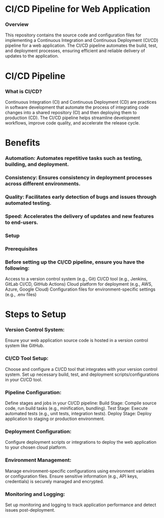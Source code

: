 # CI/CD Pipeline for Web Application
### Overview
This repository contains the source code and configuration files for implementing a Continuous Integration and Continuous Deployment (CI/CD) pipeline for a web application. The CI/CD pipeline automates the build, test, and deployment processes, ensuring efficient and reliable delivery of updates to the application.

# CI/CD Pipeline
### What is CI/CD?
Continuous Integration (CI) and Continuous Deployment (CD) are practices in software development that automate the process of integrating code changes into a shared repository (CI) and then deploying them to production (CD). The CI/CD pipeline helps streamline development workflows, improve code quality, and accelerate the release cycle.

# Benefits
### Automation: Automates repetitive tasks such as testing, building, and deployment.
### Consistency: Ensures consistency in deployment processes across different environments.
### Quality: Facilitates early detection of bugs and issues through automated testing.
### Speed: Accelerates the delivery of updates and new features to end-users.
### Setup
### Prerequisites
### Before setting up the CI/CD pipeline, ensure you have the following:

Access to a version control system (e.g., Git)
CI/CD tool (e.g., Jenkins, GitLab CI/CD, GitHub Actions)
Cloud platform for deployment (e.g., AWS, Azure, Google Cloud)
Configuration files for environment-specific settings (e.g., .env files)

# Steps to Setup

### Version Control System:
Ensure your web application source code is hosted in a version control system like GitHub.

### CI/CD Tool Setup:
Choose and configure a CI/CD tool that integrates with your version control system.
Set up necessary build, test, and deployment scripts/configurations in your CI/CD tool.

### Pipeline Configuration:

Define stages and jobs in your CI/CD pipeline:
Build Stage: Compile source code, run build tasks (e.g., minification, bundling).
Test Stage: Execute automated tests (e.g., unit tests, integration tests).
Deploy Stage: Deploy application to staging or production environment.

### Deployment Configuration:
Configure deployment scripts or integrations to deploy the web application to your chosen cloud platform.

### Environment Management:
Manage environment-specific configurations using environment variables or configuration files.
Ensure sensitive information (e.g., API keys, credentials) is securely managed and encrypted.

### Monitoring and Logging:
Set up monitoring and logging to track application performance and detect issues post-deployment.
